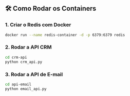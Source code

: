 ## 🛠️ Como Rodar os Containers

### 1. Criar o Redis com Docker

```bash
docker run --name redis-container -d -p 6379:6379 redis
```

### 2. Rodar a API CRM

```bash
cd crm-api
python crm_api.py
```

### 3. Rodar a API de E-mail

```bash
cd api-email
python email_api.py
```
